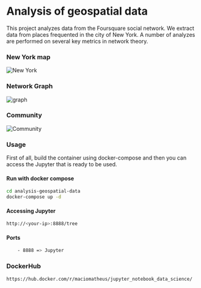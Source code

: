 # Analysis of geospatial data

This project analyzes data from the Foursquare social network. We extract data from places frequented in the city of New York. A number of analyzes are performed on several key metrics in network theory.

### New York map 

![New York](https://raw.githubusercontent.com/macio-matheus/analysis-geospatial-data/develop/docs/nymap.png)

### Network Graph 

![graph](https://raw.githubusercontent.com/macio-matheus/analysis-geospatial-data/develop/docs/network.png)

### Community

![Community](https://raw.githubusercontent.com/macio-matheus/analysis-geospatial-data/develop/docs/community.png)


### Usage
First of all, build the container using docker-compose and then you can 
access the Jupyter that is ready to be used.

#### Run with docker compose
```sh
cd analysis-geospatial-data
docker-compose up -d
```

#### Accessing Jupyter
```sh
http://<your-ip>:8888/tree
```

#### Ports
```sh
    - 8888 => Jupyter
```

### DockerHub
```sh
https://hub.docker.com/r/maciomatheus/jupyter_notebook_data_science/
```
